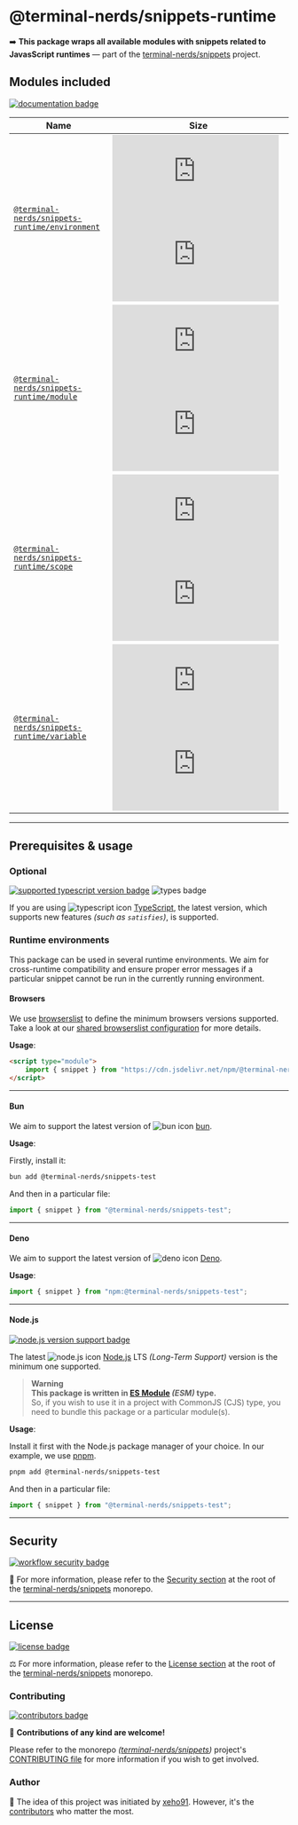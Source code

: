 # @terminal-nerds/snippets-runtime

➡️ **This package wraps all available modules with snippets related to JavasScript runtimes**
— part of the [terminal-nerds/snippets] project.

[terminal-nerds/snippets]: https://github.com/terminal-nerds/snippets
[package version badge]: https://img.shields.io/npm/v/@terminal-nerds/snippets-runtime/latest?style=for-the-badge&logo=npm
[dependencies badge]: https://img.shields.io/librariesio/release/npm/@terminal-nerds/snippets-runtime?style=for-the-badge
[dependencies url]: https://libraries.io/npm/@terminal-nerds%2snippets-runtime
[size badge]: https://img.shields.io/bundlephobia/minzip/@terminal-nerds/snippets-runtime?style=for-the-badge&label=size
[size url]: https://packagephobia.com/result?p=@terminal-nerds/snippets-runtime

## Modules included

[![documentation badge]][documentation url]

[documentation badge]: https://img.shields.io/static/v1?color=informational&style=for-the-badge&label=documentation&message=jsdocs.io
[documentation url]: https://jsdocs.io/package/@terminal-nerds/snippets-runtime

| Name                                             | Size                                                            |
| ------------------------------------------------ | --------------------------------------------------------------- |
| [`@terminal-nerds/snippets-runtime/environment`] | ![environment size gzip badge] ![environment size brotli badge] |
| [`@terminal-nerds/snippets-runtime/module`]      | ![module size gzip badge] ![module size brotli badge]           |
| [`@terminal-nerds/snippets-runtime/scope`]       | ![scope size gzip badge] ![scope size brotli badge]             |
| [`@terminal-nerds/snippets-runtime/variable`]    | ![variable size gzip badge] ![variable size brotli badge]       |

<!-- prettier-ignore-start -->
<!-- MODULES LINKS -->
[`@terminal-nerds/snippets-runtime/environment`]: https://github.com/terminal-nerds/snippets/blob/main/packages/runtime/source/environment/environment.ts
[environment size gzip badge]: https://badgen.net/badgesize/gzip/file-url/unpkg.com/@terminal-nerds/snippets-runtime/dist/environment/environment.js?label=gzip
[environment size brotli badge]: https://badgen.net/badgesize/brotli/file-url/unpkg.com/@terminal-nerds/snippets-runtime/dist/environment/environment.js?label=brotli

[`@terminal-nerds/snippets-runtime/module`]: https://github.com/terminal-nerds/snippets/blob/main/packages/runtime/source/module/module.ts
[module size gzip badge]: https://badgen.net/badgesize/gzip/file-url/unpkg.com/@terminal-nerds/snippets-runtime/dist/module/module.js?label=gzip
[module size brotli badge]: https://badgen.net/badgesize/brotli/file-url/unpkg.com/@terminal-nerds/snippets-runtime/dist/module/module.js?label=brotli

[`@terminal-nerds/snippets-runtime/scope`]: https://github.com/terminal-nerds/snippets/blob/main/packages/runtime/source/scope/scope.ts
[scope size gzip badge]: https://badgen.net/badgesize/gzip/file-url/unpkg.com/@terminal-nerds/snippets-runtime/dist/scope/scope.js?label=gzip
[scope size brotli badge]: https://badgen.net/badgesize/brotli/file-url/unpkg.com/@terminal-nerds/snippets-runtime/dist/scope/scope.js?label=brotli

[`@terminal-nerds/snippets-runtime/variable`]: https://github.com/terminal-nerds/snippets/blob/main/packages/runtime/source/variable/variable.ts
[variable size gzip badge]: https://badgen.net/badgesize/gzip/file-url/unpkg.com/@terminal-nerds/snippets-runtime/dist/variable/variable.js?label=gzip
[variable size brotli badge]: https://badgen.net/badgesize/brotli/file-url/unpkg.com/@terminal-nerds/snippets-runtime/dist/variable/variable.js?label=brotli
<!-- prettier-ignore-end -->

---

## Prerequisites & usage

### Optional

[![supported typescript version badge]][typescript]
![types badge]

[typescript]: https://typescriptlang.org/
[typescript icon]: https://api.iconify.design/logos/typescript-icon.svg
[supported typescript version badge]: https://img.shields.io/github/package-json/dependency-version/terminal-nerds/snippets/peer/typescript?filename=packages%2Ftypescript%2Fpackage.json&logo=typescript&style=for-the-badge&label=typescript
[types badge]: https://img.shields.io/npm/types/@terminal-nerds/snippets-test?style=for-the-badge&logo=typescript

If you are using ![typescript icon] [TypeScript],
the latest version, which supports new features _(such as `satisfies`)_, is supported.

### Runtime environments

This package can be used in several runtime environments.
We aim for cross-runtime compatibility and ensure proper error messages
if a particular snippet cannot be run in the currently running environment.

#### Browsers

We use [browserslist] to define the minimum browsers versions supported.\
Take a look at our [shared browserslist configuration] for more details.

[browserslist]: https://github.com/browserslist/browserslist
[shared browserslist configuration]: https://github.com/terminal-nerds/configs/blob/main/packages/browserslist/source/browsers.ts

**Usage**:

```html
<script type="module">
	import { snippet } from "https://cdn.jsdelivr.net/npm/@terminal-nerds/snippets-test";
</script>
```

---

#### Bun

We aim to support the latest version of ![bun icon] [bun].

**Usage**:

Firstly, install it:

```sh
bun add @terminal-nerds/snippets-test
```

And then in a particular file:

```js
import { snippet } from "@terminal-nerds/snippets-test";
```

[bun]: https://bun.sh/
[bun icon]: https://api.iconify.design/logos/bun.svg

---

#### Deno

We aim to support the latest version of ![deno icon] [Deno].

**Usage**:

```ts
import { snippet } from "npm:@terminal-nerds/snippets-test";
```

[deno]: https://deno.land/
[deno icon]: https://api.iconify.design/logos/deno.svg

---

#### Node.js

[![node.js version support badge]][node.js]

The latest ![node.js icon] [Node.js] LTS _(Long-Term Support)_ version is the minimum one supported.

> **Warning**\
> **This package is written in [ES Module] _(ESM)_ type.**\
> So, if you wish to use it in a project with CommonJS (CJS) type, you need to bundle this package or a particular module(s).

**Usage**:

Install it first with the Node.js package manager of your choice. In our example, we use [pnpm].

```sh
pnpm add @terminal-nerds/snippets-test
```

And then in a particular file:

```js
import { snippet } from "@terminal-nerds/snippets-test";
```

[ES Module]: https://www.freecodecamp.org/news/javascript-es-modules-and-module-bundlers
[pnpm]: https://pnpm.io
[node.js]: https://nodejs.org/en/
[node.js icon]: https://api.iconify.design/logos/nodejs-icon.svg
[node.js version support badge]: https://img.shields.io/node/v-lts/@terminal-nerds/snippets?style=for-the-badge&logo=nodedotjs

---

## Security

[![workflow security badge]][security policy]

🔐 For more information, please refer to the [Security section] at the root of
the [terminal-nerds/snippets] monorepo.

[workflow security badge]: https://img.shields.io/github/actions/workflow/status/terminal-nerds/snippets/maintenance.yml?label=Security&logo=github&style=for-the-badge&branch=main
[security section]: https://github.com/terminal-nerds/snippets#security
[security policy]: https://github.com/terminal-nerds/snippets/security/policy

---

## License

[![license badge]][license]

⚖️ For more information, please refer to the [License section] at the root of the [terminal-nerds/snippets] monorepo.

[license]: https://github.com/terminal-nerds/snippets/blob/main/LICENSE.md
[license badge]: https://img.shields.io/github/license/terminal-nerds/snippets?style=for-the-badge
[license section]: https://github.com/terminal-nerds/snippets#License

### Contributing

[![contributors badge]][contributors url]

🤝 **Contributions of any kind are welcome!**

Please refer to the monorepo _([terminal-nerds/snippets])_ project's [CONTRIBUTING file] for more information
if you wish to get involved.

[contributing file]: https://github.com/terminal-nerds/snippets/blob/main/.github/CONTRIBUTING.md
[contributors badge]: https://img.shields.io/github/contributors/terminal-nerds/snippets?style=for-the-badge
[contributors url]: https://github.com/terminal-nerds/snippets#contributors

### Author

🎉 The idea of this project was initiated by [xeho91]. However, it's the [contributors] who matter the most.

[contributors]: https://github.com/terminal-nerds/snippets/blob/main/README.md#project-contributors
[xeho91]: https://github.com/xeho91
